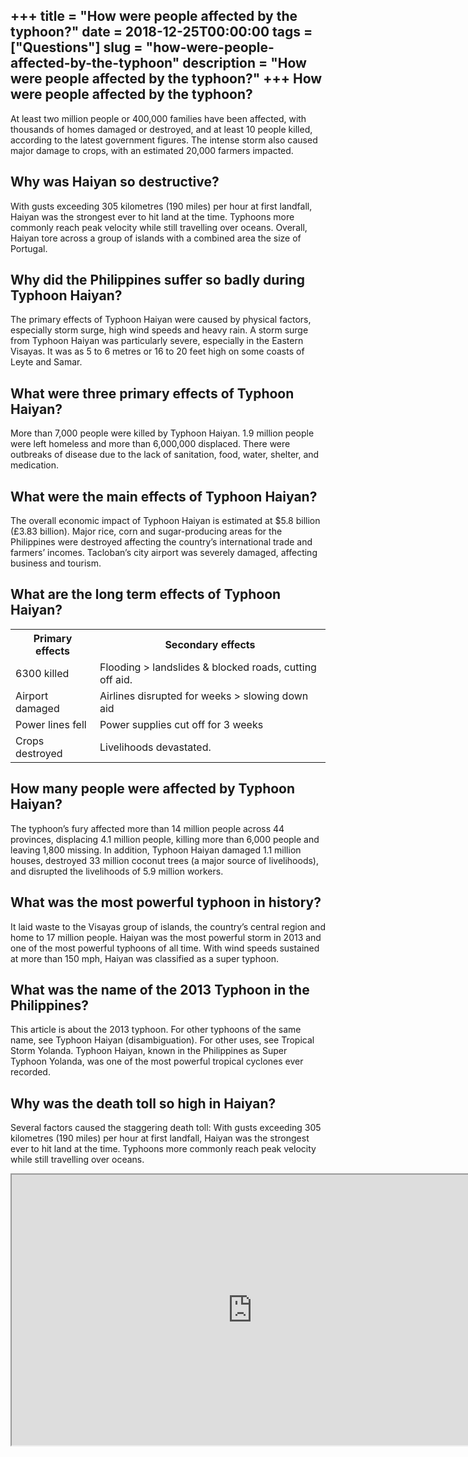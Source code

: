 +++
title = "How were people affected by the typhoon?"
date = 2018-12-25T00:00:00
tags = ["Questions"]
slug = "how-were-people-affected-by-the-typhoon"
description = "How were people affected by the typhoon?"
+++
How were people affected by the typhoon?
----------------------------------------

At least two million people or 400,000 families have been affected, with thousands of homes damaged or destroyed, and at least 10 people killed, according to the latest government figures. The intense storm also caused major damage to crops, with an estimated 20,000 farmers impacted.

Why was Haiyan so destructive?
------------------------------

With gusts exceeding 305 kilometres (190 miles) per hour at first landfall, Haiyan was the strongest ever to hit land at the time. Typhoons more commonly reach peak velocity while still travelling over oceans. Overall, Haiyan tore across a group of islands with a combined area the size of Portugal.

Why did the Philippines suffer so badly during Typhoon Haiyan?
--------------------------------------------------------------

The primary effects of Typhoon Haiyan were caused by physical factors, especially storm surge, high wind speeds and heavy rain. A storm surge from Typhoon Haiyan was particularly severe, especially in the Eastern Visayas. It was as 5 to 6 metres or 16 to 20 feet high on some coasts of Leyte and Samar.

What were three primary effects of Typhoon Haiyan?
--------------------------------------------------

More than 7,000 people were killed by Typhoon Haiyan. 1.9 million people were left homeless and more than 6,000,000 displaced. There were outbreaks of disease due to the lack of sanitation, food, water, shelter, and medication.

What were the main effects of Typhoon Haiyan?
---------------------------------------------

The overall economic impact of Typhoon Haiyan is estimated at $5.8 billion (£3.83 billion). Major rice, corn and sugar-producing areas for the Philippines were destroyed affecting the country’s international trade and farmers’ incomes. Tacloban’s city airport was severely damaged, affecting business and tourism.

What are the long term effects of Typhoon Haiyan?
-------------------------------------------------

<table><tr><th>Primary effects</th><th>Secondary effects</th></tr><tr><td>6300 killed</td><td>Flooding &gt; landslides &amp; blocked roads, cutting off aid.</td></tr><tr><td>Airport damaged</td><td>Airlines disrupted for weeks &gt; slowing down aid</td></tr><tr><td>Power lines fell</td><td>Power supplies cut off for 3 weeks</td></tr><tr><td>Crops destroyed</td><td>Livelihoods devastated.</td></tr></table>

How many people were affected by Typhoon Haiyan?
------------------------------------------------

The typhoon’s fury affected more than 14 million people across 44 provinces, displacing 4.1 million people, killing more than 6,000 people and leaving 1,800 missing. In addition, Typhoon Haiyan damaged 1.1 million houses, destroyed 33 million coconut trees (a major source of livelihoods), and disrupted the livelihoods of 5.9 million workers.

What was the most powerful typhoon in history?
----------------------------------------------

It laid waste to the Visayas group of islands, the country’s central region and home to 17 million people. Haiyan was the most powerful storm in 2013 and one of the most powerful typhoons of all time. With wind speeds sustained at more than 150 mph, Haiyan was classified as a super typhoon.

What was the name of the 2013 Typhoon in the Philippines?
---------------------------------------------------------

This article is about the 2013 typhoon. For other typhoons of the same name, see Typhoon Haiyan (disambiguation). For other uses, see Tropical Storm Yolanda. Typhoon Haiyan, known in the Philippines as Super Typhoon Yolanda, was one of the most powerful tropical cyclones ever recorded.

Why was the death toll so high in Haiyan?
-----------------------------------------

Several factors caused the staggering death toll: With gusts exceeding 305 kilometres (190 miles) per hour at first landfall, Haiyan was the strongest ever to hit land at the time. Typhoons more commonly reach peak velocity while still travelling over oceans.

<iframe allow="accelerometer; autoplay; clipboard-write; encrypted-media; gyroscope; picture-in-picture" allowfullscreen="" class="__youtube_prefs__  epyt-is-override  no-lazyload" data-no-lazy="1" data-origheight="433" data-origwidth="770" data-skipgform_ajax_framebjll="" height="433" id="_ytid_56333" loading="lazy" src="https://www.youtube.com/embed/MfIvsmLDkbk?enablejsapi=1&autoplay=0&cc_load_policy=0&cc_lang_pref=&iv_load_policy=1&loop=0&modestbranding=0&rel=1&fs=1&playsinline=0&autohide=2&theme=dark&color=red&controls=1&" title="YouTube player" width="770"></iframe>